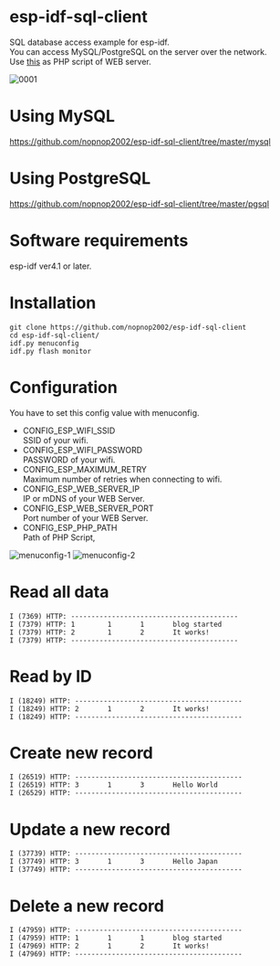 # esp-idf-sql-client
SQL database access example for esp-idf.   
You can access MySQL/PostgreSQL on the server over the network.   
Use [this](https://github.com/mevdschee/php-crud-api) as PHP script of WEB server.

![0001](https://user-images.githubusercontent.com/6020549/71758785-7694ae80-2ee7-11ea-99cc-cf65c44f48bc.jpg)

# Using MySQL
https://github.com/nopnop2002/esp-idf-sql-client/tree/master/mysql

# Using PostgreSQL
https://github.com/nopnop2002/esp-idf-sql-client/tree/master/pgsql

# Software requirements
esp-idf ver4.1 or later.   

# Installation   
```
git clone https://github.com/nopnop2002/esp-idf-sql-client
cd esp-idf-sql-client/
idf.py menuconfig
idf.py flash monitor
```


# Configuration   
You have to set this config value with menuconfig.   
- CONFIG_ESP_WIFI_SSID   
SSID of your wifi.
- CONFIG_ESP_WIFI_PASSWORD   
PASSWORD of your wifi.
- CONFIG_ESP_MAXIMUM_RETRY   
Maximum number of retries when connecting to wifi.
- CONFIG_ESP_WEB_SERVER_IP   
IP or mDNS of your WEB Server.
- CONFIG_ESP_WEB_SERVER_PORT   
Port number of your WEB Server.
- CONFIG_ESP_PHP_PATH   
Path of PHP Script,


![menuconfig-1](https://user-images.githubusercontent.com/6020549/97793281-68114380-1c2d-11eb-9787-c8df218693ed.jpg)
![menuconfig-2](https://user-images.githubusercontent.com/6020549/160365288-21f73e82-2d63-4d8e-94f0-d7a6aa03d818.jpg)


# Read all data
```
I (7369) HTTP: -----------------------------------------
I (7379) HTTP: 1        1       1       blog started
I (7379) HTTP: 2        1       2       It works!
I (7379) HTTP: -----------------------------------------
```

# Read by ID
```
I (18249) HTTP: -----------------------------------------
I (18249) HTTP: 2       1       2       It works!
I (18249) HTTP: -----------------------------------------
```

# Create new record
```
I (26519) HTTP: -----------------------------------------
I (26519) HTTP: 3       1       3       Hello World
I (26529) HTTP: -----------------------------------------
```

# Update a new record
```
I (37739) HTTP: -----------------------------------------
I (37749) HTTP: 3       1       3       Hello Japan
I (37749) HTTP: -----------------------------------------
```

# Delete a new record
```
I (47959) HTTP: -----------------------------------------
I (47959) HTTP: 1       1       1       blog started
I (47969) HTTP: 2       1       2       It works!
I (47969) HTTP: -----------------------------------------
```

